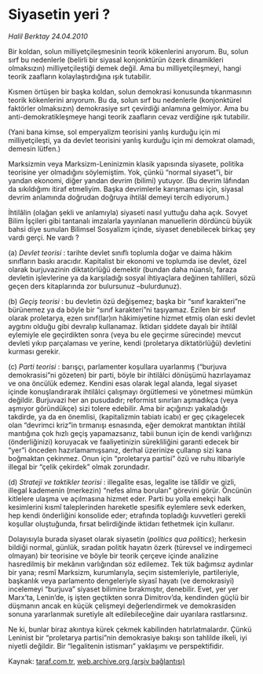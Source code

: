 # Siyasetin yeri ?

*Halil Berktay 24.04.2010*

<div class="yazi"><p>Bir koldan, solun milliyetçileşmesinin teorik kökenlerini arıyorum. Bu, solun sırf bu nedenlerle (belirli bir siyasal konjonktürün özerk dinamikleri olmaksızın) milliyetçileştiği demek değil. Ama bu milliyetçileşmeyi, hangi teorik zaafların kolaylaştırdığına ışık tutabilir.</p>
<p>Kısmen örtüşen bir başka koldan, solun demokrasi konusunda tıkanmasının teorik kökenlerini arıyorum. Bu da, solun sırf bu nedenlerle (konjonktürel faktörler olmaksızın) demokrasiye sırt çevirdiği anlamına gelmiyor. Ama bu anti-demokratikleşmeye hangi teorik zaafların cevaz verdiğine ışık tutabilir.</p>
<p>(Yani bana kimse, sol <yaln> emperyalizm teorisini yanlış kurduğu için mi milliyetçileşti, ya da <yaln> devlet teorisini yanlış kurduğu için mi demokrat olamadı, demesin lütfen.) </yaln></yaln></p>
<p>Marksizmin veya Marksizm-Leninizmin klasik yapısında siyasete, politika teorisine yer olmadığını söylemiştim. Yok, çünkü “normal siyaset”i, bir yandan ekonomi, diğer yandan devrim (bilimi) yutuyor. (Bu devrim lâfından da sıkıldığımı itiraf etmeliyim. Başka <end cinsel="" k=""> devrimlerle karışmaması için, siyasal devrim anlamında doğrudan doğruya ihtilâl demeyi tercih ediyorum.) </end></p>
<p>İhtilâlin (olağan şekli ve anlamıyla) siyaseti nasıl yuttuğu daha açık. Sovyet Bilim İşçileri gibi tantanalı imzalarla yayınlanan manuellerin dördüncü büyük bahsi diye sunulan Bilimsel Sosyalizm içinde, siyaset denebilecek birkaç şey vardı gerçi. Ne vardı ? </p>
<p>(a) <i>Devlet teorisi</i> : tarihte devlet sınıflı toplumla doğar ve daima hâkim sınıfların baskı aracıdır. Kapitalist bir ekonomi ve toplumda ise devlet, özel olarak burjuvazinin diktatörlüğü demektir (bundan daha nüanslı, faraza devletin işlevlerine ya da karşıladığı sosyal ihtiyaçlara değinen tahlilleri, sözü geçen ders kitaplarında zor bulursunuz –bulurdunuz). </p>
<p>(b) <i>Geçiş teorisi</i> : bu devletin özü değişemez; başka bir “sınıf karakteri”ne bürünemez ya da böyle bir “sınıf karakteri”ni taşıyamaz. Ezilen bir sınıf olarak proletarya, ezen sınıf(lar)ın hâkimiyetine hizmet etmiş olan eski devlet aygıtını olduğu gibi devralıp kullanamaz. İktidarı şiddete dayalı bir ihtilâl eylemiyle ele geçirdikten sonra (veya bu ele geçirme sürecinde) mevcut devleti yıkıp parçalaması ve yerine, kendi (proletarya diktatörlüğü) devletini kurması gerekir. </p>
<p>(c) <i>Parti teorisi</i> : barışçı, parlamenter koşullara uyarlanmış (“burjuva demokrasisi”ni gözeten) bir parti, böyle bir ihtilâlci dönüşümü hazırlayamaz ve ona öncülük edemez. Kendini esas olarak legal alanda, legal siyaset içinde konuşlandırarak ihtilâlci çalışmayı örgütlemesi ve yönetmesi mümkün değildir. Burjuvazi her an pusudadır; reformist sınırları aşmadıkça (veya aşmıyor göründükçe) sizi tolere edebilir. Ama bir açığınızı yakaladığı takdirde, ya da en önemlisi, (kapitalizmin tabiatı icabı) er geç çıkagelecek olan “devrimci kriz”in tırmanışı esnasında, eğer demokrat mantıktan ihtilâl mantığına çok hızlı geçiş yapamazsanız, tabii bunun için de kendi varlığınızı (önderliğinizi) koruyacak ve faaliyetinizin sürekliliğini garanti edecek bir “yer”i önceden hazırlamamışsanız, derhal üzerinize çullanıp sizi kana boğmaktan çekinmez. Onun için “proletarya partisi” özü ve ruhu itibariyle illegal bir “çelik çekirdek” olmak zorundadır. </p>
<p>(d) <i>Strateji ve taktikler teorisi</i> : illegalite esas, legalite ise tâlîdir ve gizli, illegal kademenin (merkezin) “nefes alma boruları” görevini görür. Öncünün kitlelere ulaşma ve açılmasına hizmet eder. Parti bu yolla emekçi halk kesimlerini kısmî taleplerinden hareketle spesifik eylemlere sevk ederken, hep kendi önderliğini konsolide eder; etrafında topladığı kuvvetleri gerekli koşullar oluştuğunda, fırsat belirdiğinde iktidarı fethetmek için kullanır. </p>
<p>Dolayısıyla burada siyaset olarak siyasetin (<i>politics qua politics</i>); herkesin bildiği normal, günlük, sıradan politik hayatın özerk (türevsel ve indirgemeci olmayan) bir teorisine ve böyle bir teorik çerçeve içinde analizine hasredilmiş bir mekânın varlığından söz edilemez. Tek tük bağımsız aydınlar bir yana; resmî Marksizm, kurumlarıyla, seçim sistemleriyle, partileriyle, başkanlık veya parlamento dengeleriyle siyasî hayatı (ve demokrasiyi) incelemeyi “burjuva” siyaset bilimine bırakmıştır, denebilir. Evet, yer yer Marx’ta, Lenin’de, iş işten geçtikten sonra Dimitrov’da, kendinden güçlü bir düşmanın ancak en küçük çelişmeyi değerlendirmek ve demokrasiden sonuna yararlanmak suretiyle alt edilebileceğine dair uyarılara rastlarsınız.</p>
<p>Ne ki, bunlar biraz akıntıya kürek çekmek kabilinden hatırlatmalardır. Çünkü Leninist bir “proletarya partisi”nin demokrasiye bakışı son tahlilde ilkeli, iyi niyetli değildir. Bir “legalitenin istismarı” yaklaşımı ve perspektifidir.</p></div>

Kaynak: [taraf.com.tr](http://www.taraf.com.tr:80/makale/11020.htm), [web.archive.org (arşiv bağlantısı)](http://web.archive.org/web/20100427082635/http://www.taraf.com.tr:80/makale/11020.htm)
